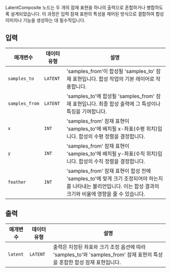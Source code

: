 
LatentComposite 노드는 두 개의 잠재 표현을 하나의 출력으로 혼합하거나 병합하도록 설계되었습니다. 이 과정은 입력 잠재 표현의 특성을 제어된 방식으로 결합하여 합성 이미지나 기능을 생성하는 데 필수적입니다.

## 입력

| 매개변수       | 데이터 유형 | 설명                                                                                                                                                           |
| -------------- | ----------- | -------------------------------------------------------------------------------------------------------------------------------------------------------------- |
| `samples_to`   | `LATENT`    | 'samples_from'이 합성될 'samples_to' 잠재 표현입니다. 합성 작업의 기본 레이어로 작용합니다.                                                                    |
| `samples_from` | `LATENT`    | 'samples_to'에 합성될 'samples_from' 잠재 표현입니다. 최종 합성 출력에 그 특성이나 특징을 기여합니다.                                                          |
| `x`            | `INT`       | 'samples_from' 잠재 표현이 'samples_to'에 배치될 x-좌표(수평 위치)입니다. 합성의 수평 정렬을 결정합니다.                                                       |
| `y`            | `INT`       | 'samples_from' 잠재 표현이 'samples_to'에 배치될 y-좌표(수직 위치)입니다. 합성의 수직 정렬을 결정합니다.                                                       |
| `feather`      | `INT`       | 'samples_from' 잠재 표현이 합성 전에 'samples_to'에 맞게 크기 조정되어야 하는지를 나타내는 불리언입니다. 이는 합성 결과의 크기와 비율에 영향을 줄 수 있습니다. |

## 출력

| 매개변수 | 데이터 유형 | 설명                                                                                                                     |
| -------- | ----------- | ------------------------------------------------------------------------------------------------------------------------ |
| `latent` | `LATENT`    | 출력은 지정된 좌표와 크기 조정 옵션에 따라 'samples_to'와 'samples_from' 잠재 표현의 특성을 혼합한 합성 잠재 표현입니다. |
